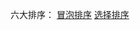 六大排序：
[冒泡排序](https://github.com/ican-7/use-python/issues/1)
[选择排序](https://github.com/ican-7/use-python/issues/2)
